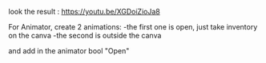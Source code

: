 look the result : https://youtu.be/XGDoiZioJa8

For Animator, create 2 animations:
-the first one is open, just take inventory on the canva
-the second is outside the canva

and add in the animator bool "Open"
